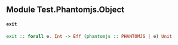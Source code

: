 ## Module Test.Phantomjs.Object

#### `exit`

``` purescript
exit :: forall e. Int -> Eff (phantomjs :: PHANTOMJS | e) Unit
```


